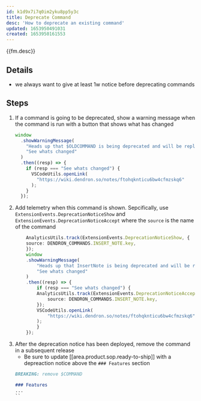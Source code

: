 ```yaml
---
id: k1d9x7i7q0im2yku8pp5y3c
title: Deprecate Command
desc: 'How to deprecate an existing command'
updated: 1653950491031
created: 1653950161553
---
```


{{fm.desc}}

## Details
- we always want to give at least 1w notice before deprecating commands

## Steps
1. If a command is going to be deprecated, show a warning message when the command is run with a button that shows what has changed
    ```ts
    window
      .showWarningMessage(
        "Heads up that $OLDCOMMAND is being deprecated and will be replaced with the '$NEW_COMMAND' command",
        "See whats changed"
      )
      .then((resp) => {
        if (resp === "See whats changed") {
          VSCodeUtils.openLink(
            "https://wiki.dendron.so/notes/ftohqknticu6bw4cfmzskq6"
          );
        }
      });
    ```
1. Add telemetry when this command is shown. Sepcifically, use `ExtensionEvents.DeprecationNoticeShow` and `ExtensionEvents.DeprecationNoticeAccept` where the `source` is the name of the command
    ```ts
        AnalyticsUtils.track(ExtensionEvents.DeprecationNoticeShow, {
        source: DENDRON_COMMANDS.INSERT_NOTE.key,
        });
        window
        .showWarningMessage(
            "Heads up that InsertNote is being deprecated and will be replaced with the 'Apply Template' command",
            "See whats changed"
        )
        .then((resp) => {
            if (resp === "See whats changed") {
            AnalyticsUtils.track(ExtensionEvents.DeprecationNoticeAccept, {
                source: DENDRON_COMMANDS.INSERT_NOTE.key,
            });
            VSCodeUtils.openLink(
                "https://wiki.dendron.so/notes/ftohqknticu6bw4cfmzskq6"
            );
            }
        });
    ```
1. After the deprecation notice has been deployed, remove the command in a subsequent release
    - Be sure to update [[area.product.sop.ready-to-ship]] with a depreaction notice above the `### Features` section
    ```md
    BREAKING: remove $COMMAND 

    ### Features
    ...
    ``